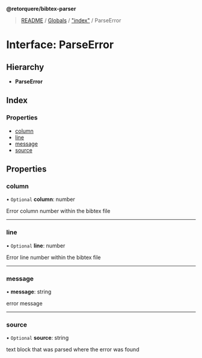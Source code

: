 **@retorquere/bibtex-parser**

> [README](../README.md) / [Globals](../globals.md) / ["index"](../modules/_index_.md) / ParseError

# Interface: ParseError

## Hierarchy

* **ParseError**

## Index

### Properties

* [column](_index_.parseerror.md#column)
* [line](_index_.parseerror.md#line)
* [message](_index_.parseerror.md#message)
* [source](_index_.parseerror.md#source)

## Properties

### column

• `Optional` **column**: number

Error column number within the bibtex file

___

### line

• `Optional` **line**: number

Error line number within the bibtex file

___

### message

•  **message**: string

error message

___

### source

• `Optional` **source**: string

text block that was parsed where the error was found
